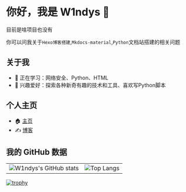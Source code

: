 # 你好，我是 W1ndys 👋

目前是啥项目也没有

你可以问我关于`Hexo博客搭建`,`Mkdocs-material`,`Python`文档站搭建的相关问题

## 关于我

- 🌱 正在学习：网络安全、Python、HTML
- 🎯 兴趣爱好：探索各种新奇有趣的技术和工具、喜欢写Python脚本

## 个人主页

- 🏠 [主页](https://w1ndys.top/)
- ✍️ [博客](https://blog.w1ndys.top/)

## 我的 GitHub 数据

<table>
  <tr>
    <td><img src="https://github-readme-stats.vercel.app/api?username=W1ndys" alt="W1ndys's GitHub stats" /></td>
    <td><img src="https://github-readme-stats.vercel.app/api/top-langs/?username=W1ndys" alt="Top Langs" /></td>
  </tr>
</table>



[![trophy](https://github-profile-trophy.vercel.app/?username=W1ndys)](https://github.com/ryo-ma/github-profile-trophy)
